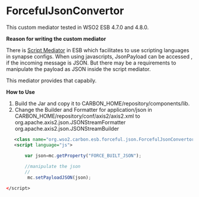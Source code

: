 ForcefulJsonConvertor
=====================
This custom mediator tested in WSO2 ESB 4.7.0 and 4.8.0. 

<b>Reason for writing the custom mediator</b>

There is <a href="https://docs.wso2.com/display/ESB481/Script+Mediator">Script Mediator</a> in ESB which facilitates 
to use scripting languages in synapse configs. When using javascripts, JsonPayload can be accessed , if the incoming
message is JSON. But there may be a requirements to manipulate the payload as JSON inside the script mediator.

This mediator provides that capabily.

<b>How to Use</b>


1. Build the Jar and copy it to CARBON_HOME/repository/components/lib.
2. Change the Builder and Formatter for application/json in CARBON_HOME/repository/conf/axis2/axis2.xml to
org.apache.axis2.json.JSONStreamFormatter
org.apache.axis2.json.JSONStreamBuilder
```xml
   <class name="org.wso2.carbon.esb.forceful.json.ForcefulJsonConvertor"/>
   <script language="js">
```
   ```javascript
          var json=mc.getProperty("FORCE_BUILT_JSON");
          
          //manipulate the json 
          //
           mc.setPayloadJSON(json);
  ```
   ```xml
   </script>
    
   
```
   
   


